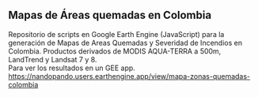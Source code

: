 ## Mapas de Áreas quemadas en Colombia
Repositorio de scripts en Google Earth Engine (JavaScript) para la generación de Mapas de Areas Quemadas y Severidad de Incendios en Colombia. Productos derivados de MODIS AQUA-TERRA a 500m, LandTrend y Landsat 7 y 8.  
Para ver los resultados en un GEE app.
https://nandopando.users.earthengine.app/view/mapa-zonas-quemadas-colombia
